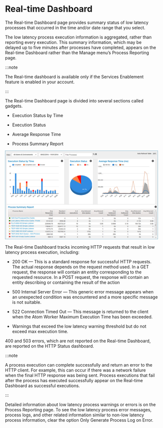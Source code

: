 # Real-time Dashboard 

<head>
  <meta name="guidename" content="Integration"/>
  <meta name="context" content="GUID-edb47e3b-fac8-433b-90c3-71db7f94a372"/>
</head>


The Real-time Dashboard page provides summary status of low latency processes that occurred in the time and/or date range that you select.

The low latency process execution information is aggregated, rather than reporting every execution. This summary information, which may be delayed up to five minutes after processes have completed, appears on the Real-time Dashboard rather than the Manage menu’s Process Reporting page.

:::note

The Real-time dashboard is available only if the Services Enablement feature is enabled in your account.

:::

The Real-time Dashboard page is divided into several sections called gadgets.

-   Execution Status by Time

-   Execution Status

-   Average Response Time

-   Process Summary Report


![Real-time Dashboard shows four reporting windows](../Images/dashboard-fs-soa-dashboard.jpg)

The Real-time Dashboard tracks incoming HTTP requests that result in low latency process execution, including:

-   200 OK — This is a standard response for successful HTTP requests. The actual response depends on the request method used. In a GET request, the response will contain an entity corresponding to the requested resource. In a POST request, the response will contain an entity describing or containing the result of the action

-   500 Internal Server Error — This generic error message appears when an unexpected condition was encountered and a more specific message is not suitable.

-   522 Connection Timed Out — This message is returned to the client when the Atom Worker Maximum Execution Time has been exceeded.

-   Warnings that exceed the low latency warning threshold but do not exceed max execution time.


400 and 503 errors, which are not reported on the Real-time Dashboard, are reported on the HTTP Status dashboard.

:::note

A process execution can complete successfully and return an error to the HTTP client. For example, this can occur if there was a network failure when the final HTTP response was being sent. Process executions that fail after the process has executed successfully appear on the Real-time Dashboard as successful executions.

:::

Detailed information about low latency process warnings or errors is on the Process Reporting page. To see the low latency process error messages, process logs, and other related information similar to non-low latency process information, clear the option Only Generate Process Log on Error.